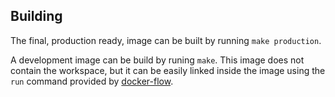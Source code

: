 
## Building
The final, production ready, image can be built by running `make production`.

A development image can be build by runing `make`. This image does not contain the workspace, but it can be easily linked inside the image using the `run` command provided by [docker-flow](https://github.com/markhedleyjones/docker-flow).
